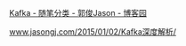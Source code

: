 [Kafka - 随笔分类 - 郭俊Jason - 博客园](https://www.cnblogs.com/jasongj/category/672183.html)

www.jasongj.com/2015/01/02/Kafka深度解析/